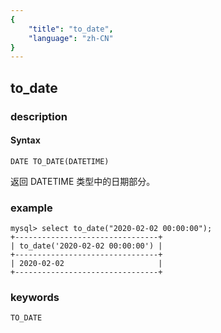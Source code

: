 ```yaml
---
{
    "title": "to_date",
    "language": "zh-CN"
}
---
```


<!-- 
Licensed to the Apache Software Foundation (ASF) under one
or more contributor license agreements.  See the NOTICE file
distributed with this work for additional information
regarding copyright ownership.  The ASF licenses this file
to you under the Apache License, Version 2.0 (the
"License"); you may not use this file except in compliance
with the License.  You may obtain a copy of the License at

  http://www.apache.org/licenses/LICENSE-2.0

Unless required by applicable law or agreed to in writing,
software distributed under the License is distributed on an
"AS IS" BASIS, WITHOUT WARRANTIES OR CONDITIONS OF ANY
KIND, either express or implied.  See the License for the
specific language governing permissions and limitations
under the License.
-->

## to_date
### description
#### Syntax

`DATE TO_DATE(DATETIME)`

返回 DATETIME 类型中的日期部分。

### example

```
mysql> select to_date("2020-02-02 00:00:00");
+--------------------------------+
| to_date('2020-02-02 00:00:00') |
+--------------------------------+
| 2020-02-02                     |
+--------------------------------+
```

### keywords

    TO_DATE
